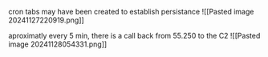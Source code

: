 
cron tabs may have been created to establish persistance 
![[Pasted image 20241127220919.png]]

aproximatly every 5 min, there is a call back from 55.250 to the C2
![[Pasted image 20241128054331.png]]